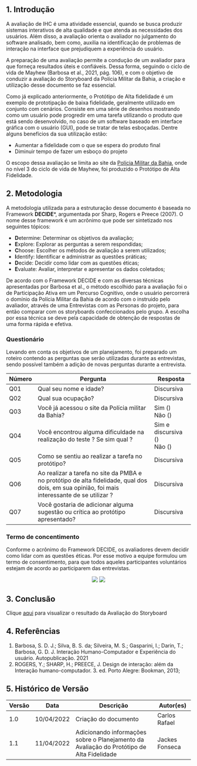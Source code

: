 ## 1. Introdução

A avaliação de IHC é uma atividade essencial, quando se busca produzir sistemas interativos de alta qualidade e que atenda as necessidades dos usuários. Além disso, a avaliação orienta o avaliador no julgamento do software analisado, bem como, auxilia na identificação de problemas de interação na interface que prejudiquem a experiência do usuário.

A preparação de uma avaliação permite a condução de um avaliador para que forneça resultados úteis e confiáveis. Dessa forma, seguindo o ciclo de vida de Mayhew (Barbosa et al., 2021, pág. 106), e com o objetivo de conduzir a avaliação do Storyboard da Polícia Militar da Bahia, a criação e utilização desse documento se faz essencial.

Como já explicado anteriormente, o Protótipo de Alta fidelidade é um exemplo de prototipação de baixa fidelidade, geralmente utilizado em conjunto com cenários. Consiste em uma série de desenhos mostrando como um usuário pode progredir em uma tarefa utilizando o produto que está sendo desenvolvido, no caso de um software baseado em interface gráfica com o usuário (GUI), pode se tratar de telas esboçadas. Dentre alguns benefícios da sua utilização estão:

- Aumentar a fidelidade com o que se espera do produto final
- Diminuir tempo de fazer um esboço do projeto

O escopo dessa avaliação se limita ao site da [Polícia Militar da Bahia](../../index.md), onde no nível 3 do ciclo de vida de Mayhew, foi produzido o Protótipo de Alta Fidelidade.

## 2. Metodologia

A metodologia utilizada para a estruturação desse documento é baseada no Framework **DECIDE***, argumentada por Sharp, Rogers e Preece (2007). O nome desse framework é um acrônimo que pode ser sintetizado nos seguintes tópicos:

- **D**etermine: Determinar os objetivos da avaliação;
- **E**xplore: Explorar as perguntas a serem respondidas;
- **C**hoose: Escolher os métodos de avaliação a serem utilizados;
- **I**dentify: Identificar e administrar as questões práticas;
- **D**ecide: Decidir como lidar com as questões éticas;
- **E**valuate: Avaliar, interpretar e apresentar os dados coletados;
 
De acordo com o Framework DECIDE e com as diversas técnicas apresentadas por Barbosa et al., o método escolhido para a avaliação foi o de Participação Ativa em um Percurso Cognitivo, onde o usuário percorrerá o domínio da Polícia Militar da Bahia de acordo com o instruido pelo avaliador, através de uma Entrevistas com as Personas do projeto, para então comparar com os storyboards confeccionados pelo grupo. A escolha por essa técnica se deve pela capacidade de obtenção de respostas de uma forma rápida e efetiva.

### Questionário

Levando em conta os objetivos de um planejamento, foi preparado um roteiro contendo as perguntas que serão utilizadas durante as entrevistas, sendo possível também a adição de novas perguntas durante a entrevista.

| Número |            Pergunta            | Resposta |
|--------|--------------------------------|--------------|
| Q01    | Qual seu nome e idade?         | Discursiva   |
| Q02    | Qual sua ocupação?             | Discursiva   |
| Q03    | Você já acessou o site da Polícia militar da Bahia? | Sim () <br> Não () |
| Q04    | Você encontrou alguma dificuldade na realização do teste ? Se sim qual ? | Sim e discursiva () <br> Não ()|
| Q05    | Como se sentiu ao realizar a tarefa no protótipo? | Discursiva |
| Q06    | Ao realizar a tarefa no site da PMBA e no protótipo de alta fidelidade, qual dos dois, em sua opinião, foi mais interessante de se utilizar ? | Discursiva |
| Q07    | Você gostaria de adicionar alguma sugestão ou crítica ao protótipo apresentado? | Discursiva |

### Termo de concentimento

Conforme o acrônimo do Framework DECIDE, os avaliadores devem decidir como lidar com as questões éticas. Por esse motivo a equipe formulou um termo de consentimento, para que todos aqueles participantes voluntários estejam de acordo ao participarem das entrevistas.

<center>
    <img src="https://user-images.githubusercontent.com/53023400/158609179-2d4c4958-f874-48be-83f9-f74d7ed4be2e.jpg"> 
    <img src="https://user-images.githubusercontent.com/53023400/158609487-720ab906-1837-4595-8e6e-88a68fe9d384.jpg">
</center>

## 3. Conclusão

Clique [aqui]() para visualizar o resultado da Avaliação do Storyboard


## 4. Referências

1. Barbosa, S. D. J.; Silva, B. S. da; Silveira, M. S.; Gasparini, I.; Darin, T.; Barbosa, G. D. J. Interação Humano-Computador e Experiência do usuário. Autopublicação. 2021
2. ROGERS, Y.; SHARP, H.; PREECE, J. Design de interação: além da Interação humano-computador. 3. ed. Porto Alegre: Bookman, 2013;

## 5. Histórico de Versão

| Versão |  Data  |        Descrição        |     Autor(es)     | 
|--------|--------|-------------------------|-------------------|
| 1.0    | 10/04/2022| Criação do documento    | Carlos Rafael       |
| 1.1    | 11/04/2022 | Adicionando informações sobre o Planejamento da Avaliação do Protótipo de Alta Fidelidade | Jackes Fonseca |
